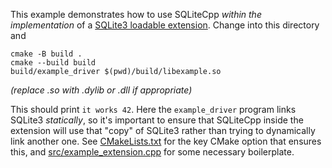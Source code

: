 This example demonstrates how to use SQLiteCpp *within the implementation* of a
[SQLite3 loadable extension](https://sqlite.org/loadext.html). Change into this directory and

```
cmake -B build .
cmake --build build
build/example_driver $(pwd)/build/libexample.so
```

*(replace .so with .dylib or .dll if appropriate)*

This should print `it works 42`. Here the `example_driver` program links SQLite3 *statically*, so
it's important to ensure that SQLiteCpp inside the extension will use that "copy" of SQLite3 rather
than trying to dynamically link another one. See [CMakeLists.txt](CMakeLists.txt) for the key CMake
option that ensures this, and [src/example_extension.cpp](src/example_extension.cpp) for some
necessary boilerplate.
